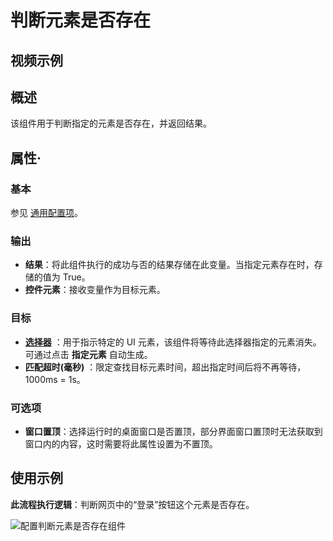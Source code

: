 # 判断元素是否存在

## 视频示例

## 概述

该组件用于判断指定的元素是否存在，并返回结果。

## 属性·

### 基本

参见 [通用配置项](../../Appendix/CommonConfigurationItems.md)。

### 输出

- **结果**：将此组件执行的成功与否的结果存储在此变量。当指定元素存在时，存储的值为 True。
- **控件元素**：接收变量作为目标元素。

### 目标

- **[选择器](../../Appendix/Selector.md?_v=v2020.4)** ：用于指示特定的 UI 元素，该组件将等待此选择器指定的元素消失。可通过点击 **指定元素** 自动生成。
- **匹配超时(毫秒)** ：限定查找目标元素时间，超出指定时间后将不再等待，1000ms = 1s。

### 可选项

- **窗口置顶**：选择运行时的桌面窗口是否置顶，部分界面窗口置顶时无法获取到窗口内的内容，这时需要将此属性设置为不置顶。

## 使用示例

**此流程执行逻辑**：判断网页中的“登录”按钮这个元素是否存在。

![配置判断元素是否存在组件](https://docimages.blob.core.chinacloudapi.cn/images/Activities/whetherelementexists20210927.png)
